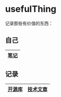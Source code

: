 

# usefulThing

记录那些有价值的东西：

## 自己

| [笔记](https://github.com/lxw15337674/blog/issues) | 
| ------------------------------------------------------------ | 
## 记录

| [开源库](https://github.com/lxw15337674/usefulThing/blob/main/openLibs.md) | [技术文章](https://github.com/lxw15337674/usefulThing/blob/main/techDoc.md) |
| ------------------------------------------------------------ | ------------------------------------------------------------ |
